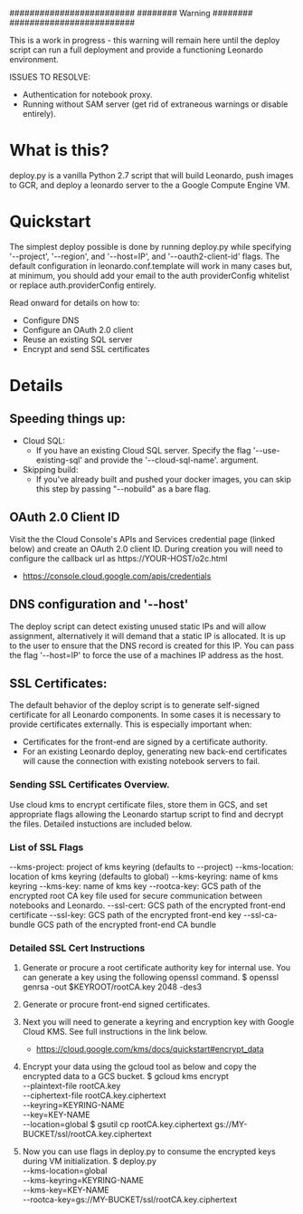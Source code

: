 #########################
######## Warning ########
#########################

This is a work in progress - this warning will remain
here until the deploy script can run a full deployment
and provide a functioning Leonardo environment.

 ISSUES TO RESOLVE:
   * Authentication for notebook proxy.
   * Running without SAM server (get rid of extraneous warnings or disable entirely).


# What is this?

deploy.py is a vanilla Python 2.7 script that will build
Leonardo, push images to GCR, and deploy a leonardo server to
the a Google Compute Engine VM.


# Quickstart

The simplest deploy possible is done by running deploy.py
while specifying '--project', '--region', and '--host=IP',
and '--oauth2-client-id' flags. The default configuration
in leonardo.conf.template will work in many cases but, at
minimum, you should add your email to the auth providerConfig
whitelist or replace auth.providerConfig entirely.

Read onward for details on how to:
  * Configure DNS
  * Configure an OAuth 2.0 client
  * Reuse an existing SQL server
  * Encrypt and send SSL certificates


# Details

## Speeding things up:
 * Cloud SQL:
    - If you have an existing Cloud SQL server. Specify the flag
      '--use-existing-sql' and provide the '--cloud-sql-name'.
      argument.
 * Skipping build:
    - If you've already built and pushed your docker images, you
      can skip this step by passing "--nobuild" as a bare flag.


## OAuth 2.0 Client ID

Visit the the Cloud Console's APIs and Services credential page
(linked below) and create an OAuth 2.0 client ID. During creation
you will need to configure the callback url as https://YOUR-HOST/o2c.html
 * https://console.cloud.google.com/apis/credentials


## DNS configuration and '--host'

The deploy script can detect existing unused static IPs and
will allow assignment, alternatively it will demand that a
static IP is allocated. It is up to the user to ensure that
the DNS record is created for this IP. You can pass the flag
'--host=IP' to force the use of a machines IP address as the
host.


## SSL Certificates:

The default behavior of the deploy script is to generate
self-signed certificate for all Leonardo components. In some cases
it is necessary to provide certificates externally. This is especially
important when:

  * Certificates for the front-end are signed by a certificate authority.
  * For an existing Leonardo deploy, generating new back-end certificates
    will cause the connection with existing notebook servers to fail.

### Sending SSL Certificates Overview.

Use cloud kms to encrypt certificate files, store them in GCS, and
set appropriate flags allowing the Leonardo startup script to find
and decrypt the files. Detailed instuctions are included below.


### List of SSL Flags

  --kms-project:   project of kms keyring (defaults to --project)
  --kms-location:  location of kms keyring (defaults to global)
  --kms-keyring:   name of kms keyring
  --kms-key:       name of kms key
  --rootca-key:    GCS path of the encrypted root CA key file used for
                   secure communication between notebooks and Leonardo.
  --ssl-cert:      GCS path of the encrypted front-end certificate
  --ssl-key:       GCS path of the encrypted front-end key
  --ssl-ca-bundle  GCS path of the encrypted front-end CA bundle


### Detailed SSL Cert Instructions

  1) Generate or procure a root certificate authority key for internal
     use. You can generate a key using the following openssl command.
       $ openssl genrsa -out $KEYROOT/rootCA.key 2048 -des3

  2) Generate or procure front-end signed certificates.

  3) Next you will need to generate a keyring and encryption key with
     Google Cloud KMS. See full instructions in the link below.
       * https://cloud.google.com/kms/docs/quickstart#encrypt_data

  4) Encrypt your data using the gcloud tool as below and copy the
     encrypted data to a GCS bucket.
       $ gcloud kms encrypt \
           --plaintext-file rootCA.key \
           --ciphertext-file rootCA.key.ciphertext \
           --keyring=KEYRING-NAME \
           --key=KEY-NAME \
           --location=global
       $ gsutil cp rootCA.key.ciphertext gs://MY-BUCKET/ssl/rootCA.key.ciphertext

  5) Now you can use flags in deploy.py to consume the encrypted keys
     during VM initialization.
       $ deploy.py <other-options> \
           --kms-location=global \
           --kms-keyring=KEYRING-NAME \
           --kms-key=KEY-NAME \
           --rootca-key=gs://MY-BUCKET/ssl/rootCA.key.ciphertext